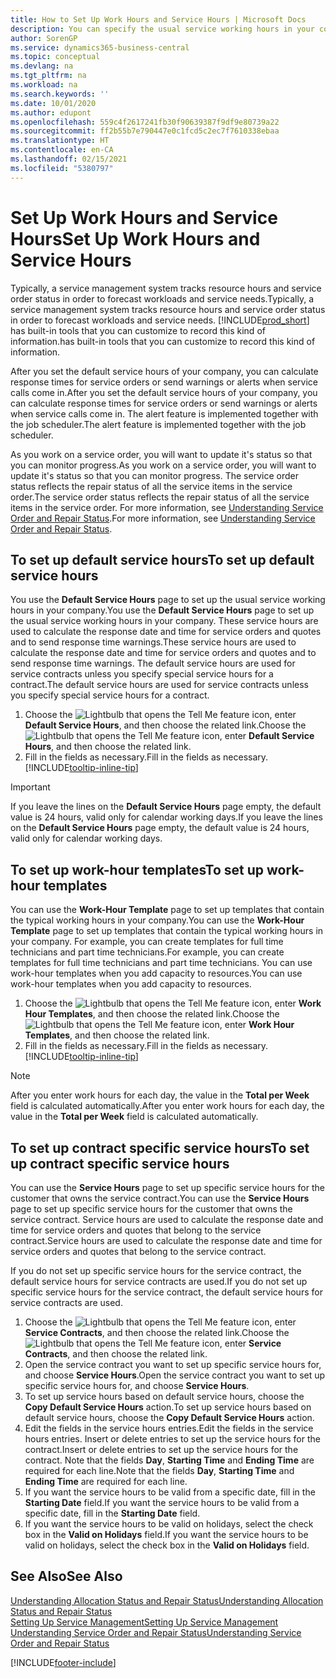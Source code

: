 ```yaml
---
title: How to Set Up Work Hours and Service Hours | Microsoft Docs
description: You can specify the usual service working hours in your company. These service hours are used to calculate the response date and time for service orders and quotes, and to send response time warnings.
author: SorenGP
ms.service: dynamics365-business-central
ms.topic: conceptual
ms.devlang: na
ms.tgt_pltfrm: na
ms.workload: na
ms.search.keywords: ''
ms.date: 10/01/2020
ms.author: edupont
ms.openlocfilehash: 559c4f2617241fb30f90639387f9df9e80739a22
ms.sourcegitcommit: ff2b55b7e790447e0c1fcd5c2ec7f7610338ebaa
ms.translationtype: HT
ms.contentlocale: en-CA
ms.lasthandoff: 02/15/2021
ms.locfileid: "5380797"
---
```

# <a name="set-up-work-hours-and-service-hours"></a><span data-ttu-id="b3a43-104">Set Up Work Hours and Service Hours</span><span class="sxs-lookup"><span data-stu-id="b3a43-104">Set Up Work Hours and Service Hours</span></span>
<span data-ttu-id="b3a43-105">Typically, a service management system tracks resource hours and service order status in order to forecast workloads and service needs.</span><span class="sxs-lookup"><span data-stu-id="b3a43-105">Typically, a service management system tracks resource hours and service order status in order to forecast workloads and service needs.</span></span> [!INCLUDE[prod_short](includes/prod_short.md)] <span data-ttu-id="b3a43-106">has built-in tools that you can customize to record this kind of information.</span><span class="sxs-lookup"><span data-stu-id="b3a43-106">has built-in tools that you can customize to record this kind of information.</span></span>  
  
<span data-ttu-id="b3a43-107">After you set the default service hours of your company, you can calculate response times for service orders or send warnings or alerts when service calls come in.</span><span class="sxs-lookup"><span data-stu-id="b3a43-107">After you set the default service hours of your company, you can calculate response times for service orders or send warnings or alerts when service calls come in.</span></span> <span data-ttu-id="b3a43-108">The alert feature is implemented together with the job scheduler.</span><span class="sxs-lookup"><span data-stu-id="b3a43-108">The alert feature is implemented together with the job scheduler.</span></span>   
  
<span data-ttu-id="b3a43-109">As you work on a service order, you will want to update it's status so that you can monitor progress.</span><span class="sxs-lookup"><span data-stu-id="b3a43-109">As you work on a service order, you will want to update it's status so that you can monitor progress.</span></span> <span data-ttu-id="b3a43-110">The service order status reflects the repair status of all the service items in the service order.</span><span class="sxs-lookup"><span data-stu-id="b3a43-110">The service order status reflects the repair status of all the service items in the service order.</span></span> <span data-ttu-id="b3a43-111">For more information, see [Understanding Service Order and Repair Status](service-order-repair-status.md).</span><span class="sxs-lookup"><span data-stu-id="b3a43-111">For more information, see [Understanding Service Order and Repair Status](service-order-repair-status.md).</span></span> 

## <a name="to-set-up-default-service-hours"></a><span data-ttu-id="b3a43-112">To set up default service hours</span><span class="sxs-lookup"><span data-stu-id="b3a43-112">To set up default service hours</span></span>  
<span data-ttu-id="b3a43-113">You use the **Default Service Hours** page to set up the usual service working hours in your company.</span><span class="sxs-lookup"><span data-stu-id="b3a43-113">You use the **Default Service Hours** page to set up the usual service working hours in your company.</span></span> <span data-ttu-id="b3a43-114">These service hours are used to calculate the response date and time for service orders and quotes and to send response time warnings.</span><span class="sxs-lookup"><span data-stu-id="b3a43-114">These service hours are used to calculate the response date and time for service orders and quotes and to send response time warnings.</span></span> <span data-ttu-id="b3a43-115">The default service hours are used for service contracts unless you specify special service hours for a contract.</span><span class="sxs-lookup"><span data-stu-id="b3a43-115">The default service hours are used for service contracts unless you specify special service hours for a contract.</span></span>  
  
1. <span data-ttu-id="b3a43-116">Choose the ![Lightbulb that opens the Tell Me feature](media/ui-search/search_small.png "Tell me what you want to do") icon, enter **Default Service Hours**, and then choose the related link.</span><span class="sxs-lookup"><span data-stu-id="b3a43-116">Choose the ![Lightbulb that opens the Tell Me feature](media/ui-search/search_small.png "Tell me what you want to do") icon, enter **Default Service Hours**, and then choose the related link.</span></span>  
2. <span data-ttu-id="b3a43-117">Fill in the fields as necessary.</span><span class="sxs-lookup"><span data-stu-id="b3a43-117">Fill in the fields as necessary.</span></span> [!INCLUDE[tooltip-inline-tip](includes/tooltip-inline-tip_md.md)]  
  
> [!IMPORTANT]  
>  <span data-ttu-id="b3a43-118">If you leave the lines on the **Default Service Hours** page empty, the default value is 24 hours, valid only for calendar working days.</span><span class="sxs-lookup"><span data-stu-id="b3a43-118">If you leave the lines on the **Default Service Hours** page empty, the default value is 24 hours, valid only for calendar working days.</span></span>  
  
## <a name="to-set-up-work-hour-templates"></a><span data-ttu-id="b3a43-119">To set up work-hour templates</span><span class="sxs-lookup"><span data-stu-id="b3a43-119">To set up work-hour templates</span></span>
<span data-ttu-id="b3a43-120">You can use the **Work-Hour Template** page to set up templates that contain the typical working hours in your company.</span><span class="sxs-lookup"><span data-stu-id="b3a43-120">You can use the **Work-Hour Template** page to set up templates that contain the typical working hours in your company.</span></span> <span data-ttu-id="b3a43-121">For example, you can create templates for full time technicians and part time technicians.</span><span class="sxs-lookup"><span data-stu-id="b3a43-121">For example, you can create templates for full time technicians and part time technicians.</span></span> <span data-ttu-id="b3a43-122">You can use work-hour templates when you add capacity to resources.</span><span class="sxs-lookup"><span data-stu-id="b3a43-122">You can use work-hour templates when you add capacity to resources.</span></span>  
  
1. <span data-ttu-id="b3a43-123">Choose the ![Lightbulb that opens the Tell Me feature](media/ui-search/search_small.png "Tell me what you want to do") icon, enter **Work Hour Templates**, and then choose the related link.</span><span class="sxs-lookup"><span data-stu-id="b3a43-123">Choose the ![Lightbulb that opens the Tell Me feature](media/ui-search/search_small.png "Tell me what you want to do") icon, enter **Work Hour Templates**, and then choose the related link.</span></span>  
2. <span data-ttu-id="b3a43-124">Fill in the fields as necessary.</span><span class="sxs-lookup"><span data-stu-id="b3a43-124">Fill in the fields as necessary.</span></span> [!INCLUDE[tooltip-inline-tip](includes/tooltip-inline-tip_md.md)]  
  
> [!Note]
> <span data-ttu-id="b3a43-125">After you enter work hours for each day, the value in the **Total per Week** field is calculated automatically.</span><span class="sxs-lookup"><span data-stu-id="b3a43-125">After you enter work hours for each day, the value in the **Total per Week** field is calculated automatically.</span></span>  

## <a name="to-set-up-contract-specific-service-hours"></a><span data-ttu-id="b3a43-126">To set up contract specific service hours</span><span class="sxs-lookup"><span data-stu-id="b3a43-126">To set up contract specific service hours</span></span>  
<span data-ttu-id="b3a43-127">You can use the **Service Hours** page to set up specific service hours for the customer that owns the service contract.</span><span class="sxs-lookup"><span data-stu-id="b3a43-127">You can use the **Service Hours** page to set up specific service hours for the customer that owns the service contract.</span></span> <span data-ttu-id="b3a43-128">Service hours are used to calculate the response date and time for service orders and quotes that belong to the service contract.</span><span class="sxs-lookup"><span data-stu-id="b3a43-128">Service hours are used to calculate the response date and time for service orders and quotes that belong to the service contract.</span></span>  
  
<span data-ttu-id="b3a43-129">If you do not set up specific service hours for the service contract, the default service hours for service contracts are used.</span><span class="sxs-lookup"><span data-stu-id="b3a43-129">If you do not set up specific service hours for the service contract, the default service hours for service contracts are used.</span></span>  
  
1. <span data-ttu-id="b3a43-130">Choose the ![Lightbulb that opens the Tell Me feature](media/ui-search/search_small.png "Tell me what you want to do") icon, enter **Service Contracts**, and then choose the related link.</span><span class="sxs-lookup"><span data-stu-id="b3a43-130">Choose the ![Lightbulb that opens the Tell Me feature](media/ui-search/search_small.png "Tell me what you want to do") icon, enter **Service Contracts**, and then choose the related link.</span></span>  
2. <span data-ttu-id="b3a43-131">Open the service contract you want to set up specific service hours for, and choose **Service Hours**.</span><span class="sxs-lookup"><span data-stu-id="b3a43-131">Open the service contract you want to set up specific service hours for, and choose **Service Hours**.</span></span>  
4. <span data-ttu-id="b3a43-132">To set up service hours based on default service hours, choose the **Copy Default Service Hours** action.</span><span class="sxs-lookup"><span data-stu-id="b3a43-132">To set up service hours based on default service hours, choose the **Copy Default Service Hours** action.</span></span>  
5. <span data-ttu-id="b3a43-133">Edit the fields in the service hours entries.</span><span class="sxs-lookup"><span data-stu-id="b3a43-133">Edit the fields in the service hours entries.</span></span> <span data-ttu-id="b3a43-134">Insert or delete entries to set up the service hours for the contract.</span><span class="sxs-lookup"><span data-stu-id="b3a43-134">Insert or delete entries to set up the service hours for the contract.</span></span> <span data-ttu-id="b3a43-135">Note that the fields **Day**, **Starting Time** and **Ending Time** are required for each line.</span><span class="sxs-lookup"><span data-stu-id="b3a43-135">Note that the fields **Day**, **Starting Time** and **Ending Time** are required for each line.</span></span>  
6. <span data-ttu-id="b3a43-136">If you want the service hours to be valid from a specific date, fill in the **Starting Date** field.</span><span class="sxs-lookup"><span data-stu-id="b3a43-136">If you want the service hours to be valid from a specific date, fill in the **Starting Date** field.</span></span>  
7. <span data-ttu-id="b3a43-137">If you want the service hours to be valid on holidays, select the check box in the **Valid on Holidays** field.</span><span class="sxs-lookup"><span data-stu-id="b3a43-137">If you want the service hours to be valid on holidays, select the check box in the **Valid on Holidays** field.</span></span>  

## <a name="see-also"></a><span data-ttu-id="b3a43-138">See Also</span><span class="sxs-lookup"><span data-stu-id="b3a43-138">See Also</span></span>  
[<span data-ttu-id="b3a43-139">Understanding Allocation Status and Repair Status</span><span class="sxs-lookup"><span data-stu-id="b3a43-139">Understanding Allocation Status and Repair Status</span></span>](service-allocation-status-and-repair-status.md)  
[<span data-ttu-id="b3a43-140">Setting Up Service Management</span><span class="sxs-lookup"><span data-stu-id="b3a43-140">Setting Up Service Management</span></span>](service-setup-service.md)  
[<span data-ttu-id="b3a43-141">Understanding Service Order and Repair Status</span><span class="sxs-lookup"><span data-stu-id="b3a43-141">Understanding Service Order and Repair Status</span></span>](service-order-repair-status.md)  


[!INCLUDE[footer-include](includes/footer-banner.md)]